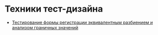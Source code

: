 # Техники тест-дизайна

 - [Тестирование формы регистрации эквивалентным разбиением и анализом граничных значений](https://docs.google.com/spreadsheets/d/1CsZCNw9kEpHiZrhVy2-1mqwhe_FmcfaN/edit?usp=sharing&ouid=113395346112533326169&rtpof=true&sd=true)

